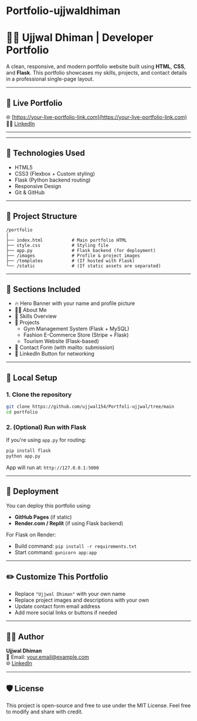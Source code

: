 # Portfolio-ujjwaldhiman

# 👨‍💻 Ujjwal Dhiman | Developer Portfolio

A clean, responsive, and modern portfolio website built using **HTML**, **CSS**, and **Flask**. This portfolio showcases my skills, projects, and contact details in a professional single-page layout.

---

## 🔗 Live Portfolio

🌐 [https://your-live-portfolio-link.com](https://your-live-portfolio-link.com)  
🧑‍💼 [LinkedIn](https://www.linkedin.com/in/ujjwal-dhiman/)

---

---

## 🧰 Technologies Used

- HTML5
- CSS3 (Flexbox + Custom styling)
- Flask (Python backend routing)
- Responsive Design
- Git & GitHub

---

## 📁 Project Structure

```
/portfolio
│
├── index.html           # Main portfolio HTML
├── style.css            # Styling file
├── app.py               # Flask backend (for deployment)
├── /images              # Profile & project images
├── /templates           # (If hosted with Flask)
└── /static              # (If static assets are separated)
```

---

## 📌 Sections Included

- 🔥 Hero Banner with your name and profile picture
- 👨‍🏫 About Me
- 🧠 Skills Overview
- 🚀 Projects
    - Gym Management System (Flask + MySQL)
    - Fashion E-Commerce Store (Stripe + Flask)
    - Tourism Website (Flask-based)
- 📩 Contact Form (with mailto: submission)
- 🔗 LinkedIn Button for networking

---

## 🧪 Local Setup

### 1. Clone the repository

```bash
git clone https://github.com/ujjwal154/Portfoli-ujjwal/tree/main
cd portfolio
```

### 2. (Optional) Run with Flask

If you're using `app.py` for routing:

```bash
pip install flask
python app.py
```

App will run at: `http://127.0.0.1:5000`

---

## 🚀 Deployment

You can deploy this portfolio using:

- **GitHub Pages** (if static)
- **Render.com / Replit** (if using Flask backend)

For Flask on Render:

- Build command: `pip install -r requirements.txt`
- Start command: `gunicorn app:app`

---

## ✏️ Customize This Portfolio

- Replace `"Ujjwal Dhiman"` with your own name
- Replace project images and descriptions with your own
- Update contact form email address
- Add more social links or buttons if needed

---

## 🙋‍♂️ Author

**Ujjwal Dhiman**  
📧 Email: your.email@example.com  
🌐 [LinkedIn](https://www.linkedin.com/in/ujjwal-dhiman/)

---

## 🛡️ License

This project is open-source and free to use under the MIT License. Feel free to modify and share with credit.

